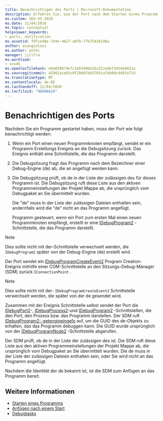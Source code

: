 ```yaml
---
title: Benachrichtigen des Ports | Microsoft-Dokumentation
description: Erfahren Sie, wie der Port nach dem Starten eines Programms benachrichtigt wird. Dieser Artikel enthält eine ausführliche Beschreibung.
ms.custom: SEO-VS-2020
ms.date: 11/04/2016
ms.topic: conceptual
helpviewer_keywords:
- ports, notification
ms.assetid: f9fce48e-7d4e-4627-a0fb-77b75428146a
author: acangialosi
ms.author: anthc
manager: jillfra
ms.workload:
- vssdk
ms.openlocfilehash: e9a838879e7c1eb590bb16cd12a6bf345de8031a
ms.sourcegitcommit: 42981ace63c0f2b087de5703ca76b8dcdd93a719
ms.translationtype: MT
ms.contentlocale: de-DE
ms.lasthandoff: 12/04/2020
ms.locfileid: "96606618"
---
```

# <a name="notify-the-port"></a>Benachrichtigen des Ports
Nachdem Sie ein Programm gestartet haben, muss der Port wie folgt benachrichtigt werden:

1. Wenn ein Port einen neuen Programmknoten empfängt, sendet er ein Programm Erstellungs Ereignis an die Debugsitzung zurück. Das Ereignis enthält eine Schnittstelle, die das Programm darstellt.

2. Die Debugsitzung fragt das Programm nach dem Bezeichner einer Debug-Engine (de) ab, die an angefügt werden kann.

3. Die Debugsitzung prüft, ob de in der Liste der zulässigen des für dieses Programm ist. Die Debugsitzung ruft diese Liste aus den aktiven Programmeinstellungen der Projekt Mappe ab, die ursprünglich vom Debugpaket an Sie übermittelt wurden.

    Die "de" muss in der Liste der zulässigen Dateien enthalten sein, andernfalls wird die "de" nicht an das Programm angefügt.

   Programm gesteuert, wenn ein Port zum ersten Mal einen neuen Programmknoten empfängt, erstellt er eine [IDebugProgram2](../../extensibility/debugger/reference/idebugprogram2.md) -Schnittstelle, die das Programm darstellt.

> [!NOTE]
> Dies sollte nicht mit der-Schnittstelle verwechselt werden, die `IDebugProgram2` später von der Debug-Engine (de) erstellt wird.

 Der Port sendet ein [IDebugProgramCreateEvent2](../../extensibility/debugger/reference/idebugprogramcreateevent2.md) Program Creation-Ereignis mithilfe einer COM-Schnittstelle an den Sitzungs-Debug-Manager (SDM) zurück `IConnectionPoint` .

> [!NOTE]
> Dies sollte nicht mit der- `IDebugProgramCreateEvent2` Schnittstelle verwechselt werden, die später von der de gesendet wird.

 Zusammen mit der Ereignis Schnittstelle selbst sendet der Port die [IDebugPort2](../../extensibility/debugger/reference/idebugport2.md)-, [IDebugProcess2](../../extensibility/debugger/reference/idebugprocess2.md)-und [IDebugProgram2](../../extensibility/debugger/reference/idebugprogram2.md) -Schnittstellen, die den Port, den Prozess bzw. das Programm darstellen. Der SDM ruft [IDebugProgram2:: getengineingefo](../../extensibility/debugger/reference/idebugprogram2-getengineinfo.md) auf, um die GUID des de-Objekts zu erhalten, das das Programm debuggen kann. Die GUID wurde ursprünglich von der [IDebugProgramNode2](../../extensibility/debugger/reference/idebugprogramnode2.md) -Schnittstelle abgerufen.

 Der SDM prüft, ob de in der Liste der zulässigen des ist. Die SDM ruft diese Liste aus den aktiven Programmeinstellungen der Projekt Mappe ab, die ursprünglich vom Debugpaket an Sie übermittelt wurden. Die de muss in der Liste der zulässigen Dateien enthalten sein, oder Sie wird nicht an das Programm angefügt.

 Nachdem die Identität der de bekannt ist, ist die SDM zum Anfügen an das Programm bereit.

## <a name="see-also"></a>Weitere Informationen
- [Starten eines Programms](../../extensibility/debugger/launching-a-program.md)
- [Anfügen nach einem Start](../../extensibility/debugger/attaching-after-a-launch.md)
- [Debugtasks](../../extensibility/debugger/debugging-tasks.md)

